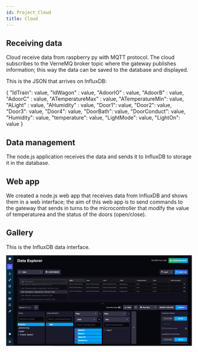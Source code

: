 ```yaml
---
id: Project_Cloud
title: Cloud
---
```


## Receiving data
Cloud receive data from raspberry py with MQTT protocol.
The cloud subscribes to the VerneMQ broker topic where the gateway publishes information; this way the data can be saved to the database and displayed.

This is the JSON that arrives on InfluxDB:

{
  "IdTrain": value,
  "IdWagon" : value,
  "AdoorIO" : value,
  "AdoorB" : value,
  "AdoorC" : value,
  "ATemperatureMax" : value,
  "ATemperatureMin": value,
  "ALight" : value,
  "AHumidity" : value,
  "Door1": value,
  "Door2": value,
  "Door3": value,
  "Door4": value,
  "DoorBath": value,
  "DoorConduct": value,
  "Humidity": value,
  "temperature": value,
  "LightMode": value,
  "LightOn": value
}

## Data management
The node.js application receives the data and sends it to InfluxDB to storage it in the database.

## Web app
We created a node.js web app that receives data from InfluxDB and shows them in a web interface; the aim of this web app is to send commands to the gateway that sends in turns to the microcontroller that modify the value of temperaturea and the status of the doors (open/close).

## Gallery
This is the InfluxDB data interface.

![](../../static/img/influx.jpg)
